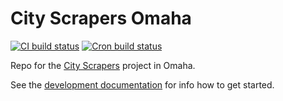 # City Scrapers Omaha

[![CI build status](https://github.com/City-Bureau/city-scrapers-fresno/workflows/CI/badge.svg)](https://github.com/City-Bureau/city-scrapers-fresno/actions?query=workflow%3ACI)
[![Cron build status](https://github.com/City-Bureau/city-scrapers-fresno/workflows/Cron/badge.svg)](https://github.com/City-Bureau/city-scrapers-fresno/actions?query=workflow%3ACron)

Repo for the [City Scrapers](https://cityscrapers.org) project in Omaha.

See the [development documentation](https://cityscrapers.org/docs/development/) for info how to get started.

